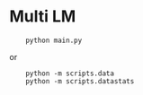 # Multi LM
```SHELL
    python main.py
```
or
```SHELL
    python -m scripts.data
    python -m scripts.datastats
```
